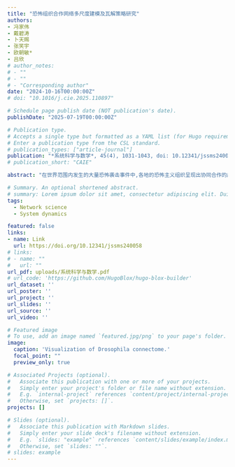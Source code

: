 ```yaml
---
title: "恐怖组织合作网络多尺度建模及瓦解策略研究"
authors:
- 冯家伟
- 戴碧涛
- 卜天赐
- 张笑宇
- 欧朝敏*
- 吕欣
# author_notes:
# - ""
# - ""
# - "Corresponding author"
date: "2024-10-16T00:00:00Z"
# doi: "10.1016/j.cie.2025.110897"

# Schedule page publish date (NOT publication's date).
publishDate: "2025-07-19T00:00:00Z"

# Publication type.
# Accepts a single type but formatted as a YAML list (for Hugo requirements).
# Enter a publication type from the CSL standard.
# publication_types: ["article-journal"]
publication: "*系统科学与数学*, 45(4), 1031-1043, doi: 10.12341/jssms240058"
# publication_short: "CAIE"

abstract: "在世界范围内发生的大量恐怖袭击事件中,各地的恐怖主义组织呈现出协同合作的趋势,对国际反恐工作提出了巨大的挑战.基于全球恐怖主义数据库GTD,本文从2001年至2018年全球发生的121,074起恐怖袭击事件中构建了恐怖组织合作演化网络,并对该网络进行时序拓扑结构分析.根据恐怖组织合作特性,将网络按照3年为一个时间切片进行划分,从多尺度对恐怖组织社团流动规律进行建模.分析结果表明,随着时间推移,恐怖组织合作网络的鲁棒性也在不断增强,因此有必要提出相应的策略对其进行瓦解.针对恐怖组织合作网络中影响力不断扩大的最大连通子网络,本文提出了一种基于社团结构的邻域中心性指标(CSNC)以度量最大连通片节点的重要性.基于该指标的网络瓦解策略在2001-2018年恐怖组织合作网络仿真实验中得到的R值与多种基准策略相比,最高降低了16.45%,证明基于CSNC的瓦解策略可以实现对恐怖分子合作网络更有效的瓦解."

# Summary. An optional shortened abstract.
# summary: Lorem ipsum dolor sit amet, consectetur adipiscing elit. Duis posuere tellus ac convallis placerat. Proin tincidunt magna sed ex sollicitudin condimentum.
tags:
  - Network science
  - System dynamics

featured: false
links:
- name: Link
  url: https://doi.org/10.12341/jssms240058
# links:
# - name: ""
#   url: ""
url_pdf: uploads/系统科学与数学.pdf
# url_code: 'https://github.com/HugoBlox/hugo-blox-builder'
url_dataset: ''
url_poster: ''
url_project: ''
url_slides: ''
url_source: ''
url_video: ''

# Featured image
# To use, add an image named `featured.jpg/png` to your page's folder. 
image:
  caption: 'Visualization of Drosophila connectome.'
  focal_point: ""
  preview_only: true

# Associated Projects (optional).
#   Associate this publication with one or more of your projects.
#   Simply enter your project's folder or file name without extension.
#   E.g. `internal-project` references `content/project/internal-project/index.md`.
#   Otherwise, set `projects: []`.
projects: []

# Slides (optional).
#   Associate this publication with Markdown slides.
#   Simply enter your slide deck's filename without extension.
#   E.g. `slides: "example"` references `content/slides/example/index.md`.
#   Otherwise, set `slides: ""`.
# slides: example
---
```


<!-- {{% callout note %}}
Click the *Cite* button above to demo the feature to enable visitors to import publication metadata into their reference management software.
{{% /callout %}}

{{% callout note %}}
Create your slides in Markdown - click the *Slides* button to check out the example.
{{% /callout %}} -->
<!-- 
Add the publication's **full text** or **supplementary notes** here. You can use rich formatting such as including [code, math, and images](https://docs.hugoblox.com/content/writing-markdown-latex/). -->

